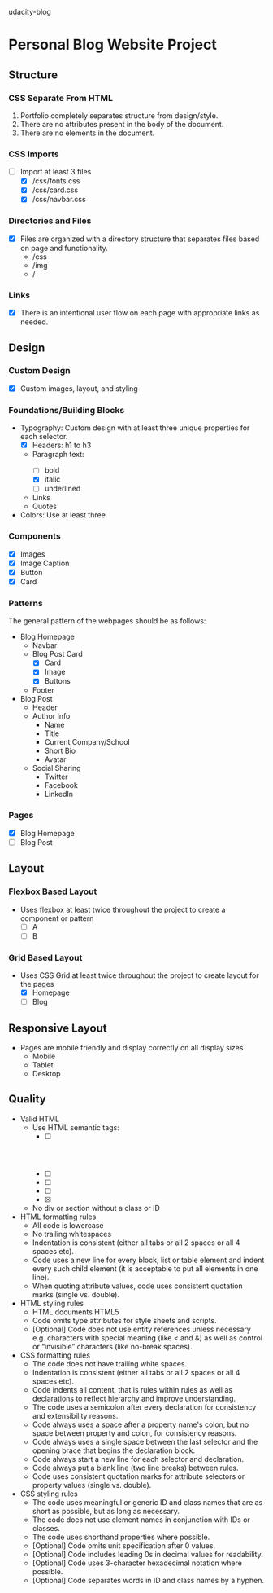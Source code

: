 udacity-blog
# Personal Blog Website Project

## Structure

### CSS Separate From HTML
1. Portfolio completely separates structure from design/style.
2. There are no attributes present in the body of the document.
3. There are no elements in the document.

### CSS Imports
- [ ] Import at least 3 files
    - [x] /css/fonts.css
    - [x] /css/card.css
    - [x] /css/navbar.css

### Directories and Files
- [x] Files are organized with a directory structure that separates files based on page and functionality.
    - /css
    - /img
    - /

### Links
- [x] There is an intentional user flow on each page with appropriate links as needed.

## Design

### Custom Design
- [x] Custom images, layout, and styling

### Foundations/Building Blocks
- Typography:  Custom design with at least three unique properties for each selector.
    - [x] Headers:  h1 to h3
    - Paragraph text: <p>
        - [ ] bold
        - [x] italic
        - [ ] underlined
    - Links 
    - Quotes
- Colors:  Use at least three

### Components
- [x] Images
- [x] Image Caption
- [x] Button
- [x] Card

### Patterns

The general pattern of the webpages should be as follows:

- Blog Homepage
    - Navbar
    - Blog Post Card
        - [x] Card
        - [x] Image
        - [x] Buttons
    - Footer
- Blog Post
    - Header
    - Author Info
        - Name
        - Title
        - Current Company/School
        - Short Bio
        - Avatar
    - Social Sharing
        - Twitter
        - Facebook
        - LinkedIn

### Pages
- [x] Blog Homepage
- [ ] Blog Post

## Layout

### Flexbox Based Layout
- Uses flexbox at least twice throughout the project to create a component or pattern
    - [ ] A
    - [ ] B

### Grid Based Layout
- Uses CSS Grid at least twice throughout the project to create layout for the pages
    - [x] Homepage
    - [ ] Blog

## Responsive Layout
- Pages are mobile friendly and display correctly on all display sizes
    - Mobile
    - Tablet
    - Desktop

## Quality
- Valid HTML
    - Use HTML semantic tags:
        - [ ] <header>
        - [ ] <footer>
        - [ ] <article>
        - [ ] <section>
        - [x] <nav>
    - No div or section without a class or ID
- HTML formatting rules
    - All code is lowercase
    - No trailing whitespaces
    - Indentation is consistent (either all tabs or all 2 spaces or all 4 spaces etc).
    - Code uses a new line for every block, list or table element and indent every such child element (it is acceptable to put all elements in one line).
    - When quoting attribute values, code uses consistent quotation marks (single vs. double).
- HTML styling rules
    - HTML documents HTML5 <!doctype html>
    - Code omits type attributes for style sheets and scripts.
    - [Optional] Code does not use entity references unless necessary e.g. characters with special meaning (like < and &) as well as control or “invisible” characters (like no-break spaces).
- CSS formatting rules
    - The code does not have trailing white spaces.
    - Indentation is consistent (either all tabs or all 2 spaces or all 4 spaces etc).
    - Code indents all content, that is rules within rules as well as declarations to reflect hierarchy and improve understanding.
    - The code uses a semicolon after every declaration for consistency and extensibility reasons.
    - Code always uses a space after a property name's colon, but no space between property and colon, for consistency reasons.
    - Code always uses a single space between the last selector and the opening brace that begins the declaration block. 
    - Code always start a new line for each selector and declaration.
    - Code always put a blank line (two line breaks) between rules.
    - Code uses consistent quotation marks for attribute selectors or property values (single vs. double).
- CSS styling rules
    - The code uses meaningful or generic ID and class names that are as short as possible, but as long as necessary.
    - The code does not use element names in conjunction with IDs or classes.
    - The code uses shorthand properties where possible.
    - [Optional] Code omits unit specification after 0 values.
    - [Optional] Code includes leading 0s in decimal values for readability.
    - [Optional] Code uses 3-character hexadecimal notation where possible.
    - [Optional] Code separates words in ID and class names by a hyphen.
